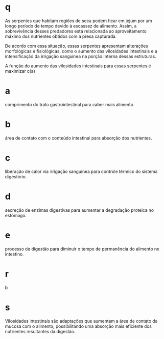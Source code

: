 # q
As serpentes que habitam regiões de seca podem ficar em jejum por um longo período de tempo devido à escassez de alimento. Assim, a sobrevivência desses predadores está relacionada ao aproveitamento máximo dos nutrientes obtidos com a presa capturada.

De acordo com essa situação, essas serpentes apresentam alterações morfológicas e fisiológicas, como o aumento das vilosidades intestinais e a intensificação da irrigação sanguínea na porção interna dessas estruturas.

A função do aumento das vilosidades intestinais para essas serpentes é maximizar o(a)

# a
comprimento do trato gastrointestinal para caber mais alimento.

# b
área de contato com o conteúdo intestinal para absorção dos nutrientes.

# c
liberação de calor via irrigação sanguínea para controle térmico do sistema digestório.

# d
secreção de enzimas digestivas para aumentar a degradação proteica no estômago.

# e
processo de digestão para diminuir o tempo de permanência do alimento no intestino.

# r
b

# s
Vilosidades intestinais são adaptações que aumentam a área de contato da mucosa com o alimento, possibilitando uma absorção mais eficiente dos nutrientes resultantes da digestão.
